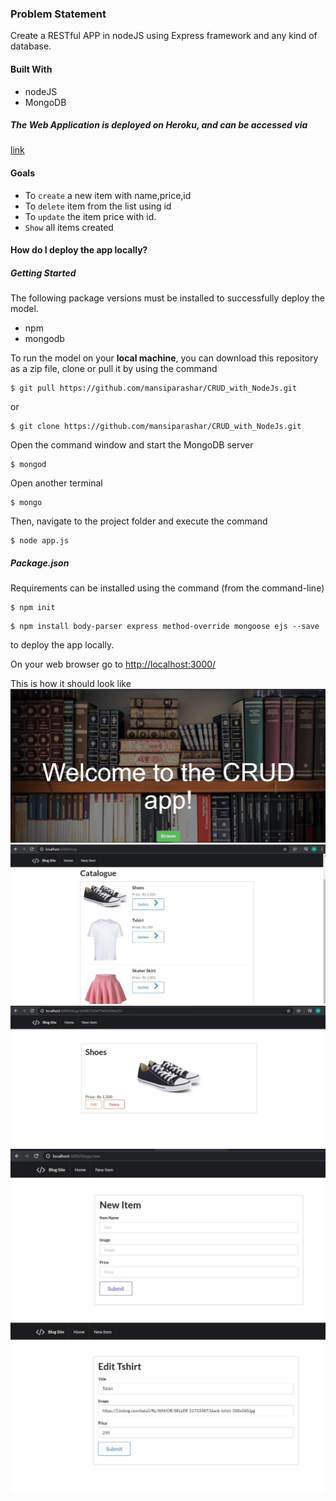 

### Problem Statement
Create a RESTful APP in nodeJS using Express framework and any kind of database.

#### Built With
* nodeJS
* MongoDB

##### The Web Application is deployed on Heroku, and can be accessed via 
<a href="http://evening-tor-21773.herokuapp.com/" target="_blank">link</a>

#### Goals
* To `create` a new item with name,price,id
* To `delete` item from the list using id
* To `update` the item price with id.
*  `Show` all items created



#### How do I deploy the app locally?

##### Getting Started
The following package versions must be installed to successfully deploy the model.
* npm
* mongodb


To run the model on your <b>local machine</b>, you can download this repository as a zip file, clone or pull it by using the command
```
$ git pull https://github.com/mansiparashar/CRUD_with_NodeJs.git
```
or
```
$ git clone https://github.com/mansiparashar/CRUD_with_NodeJs.git
```
Open the command window and start the MongoDB server
```
$ mongod
```
Open another terminal
```
$ mongo
```

Then, navigate to the project folder and execute the command
```
$ node app.js
```

##### Package.json

Requirements can be installed using the command (from the command-line)
```
$ npm init
```

```
$ npm install body-parser express method-override mongoose ejs --save
```




to deploy the app locally. 

On your web browser go to <a href="http://localhost:3000/" target="_blank">http://localhost:3000/</a><br>

This is how it should look like
![Home](https://github.com/mansiparashar/CRUD_with_NodeJs/blob/master/images/p1.JPG)
![Home](https://github.com/mansiparashar/CRUD_with_NodeJs/blob/master/images/p2.JPG)
![Home](https://github.com/mansiparashar/CRUD_with_NodeJs/blob/master/images/p3.JPG)
![Home](https://github.com/mansiparashar/CRUD_with_NodeJs/blob/master/images/p4.JPG)
![Home](https://github.com/mansiparashar/CRUD_with_NodeJs/blob/master/images/p5.JPG)


